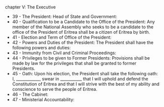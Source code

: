 chapter V: The Executive

<ul>
			<li>39 - The President: Head of State and Government: <ul>
			</ul></li>			<li>40 - Qualification to be a Candidate to the Office of the President: Any member of the National Assembly who seeks to be a candidate to the office of the President of Eritrea shall be a citizen of Eritrea by birth.<ul>
			</ul></li>			<li>41 - Election and Term of Office of the President: <ul>
			</ul></li>			<li>42 - Powers and Duties of the President: The President shall have the following powers and duties:<ul>
			</ul></li>			<li>43 - Immunity from Civil and Criminal Proceedings: <ul>
			</ul></li>			<li>44 - Privileges to be given to Former Presidents: Provisions shall be made by law for the privileges that shall be granted to former Presidents.<ul>
			</ul></li>			<li>45 - Oath: Upon his election, the President shall take the following oath:
I, ____________, swear in ___________ that I will uphold and defend the Constitution of Eritrea and that I will strive with the best of my ability and conscience to serve the people of Eritrea.<ul>
			</ul></li>			<li>46 - The Cabinet: <ul>
			</ul></li>			<li>47 - Ministerial Accountability: <ul>
			</ul></li></ul>
